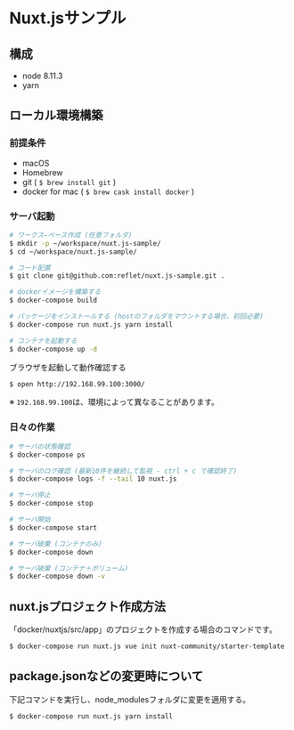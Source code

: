 # Nuxt.jsサンプル

## 構成
- node 8.11.3
- yarn

## ローカル環境構築

### 前提条件
- macOS
- Homebrew
- git ( `$ brew install git` )
- docker for mac ( `$ brew cask install docker` )

### サーバ起動
```bash
# ワークス−ペース作成 (任意フォルダ)
$ mkdir -p ~/workspace/nuxt.js-sample/
$ cd ~/workspace/nuxt.js-sample/

# コード配置
$ git clone git@github.com:reflet/nuxt.js-sample.git .

# dockerイメージを構築する
$ docker-compose build

# パッケージをインストールする (hostのフォルダをマウントする場合、初回必要)
$ docker-compose run nuxt.js yarn install

# コンテナを起動する
$ docker-compose up -d
```

ブラウザを起動して動作確認する
```bash
$ open http://192.168.99.100:3000/
```
※ `192.168.99.100`は、環境によって異なることがあります。

### 日々の作業
```bash
# サーバの状態確認
$ docker-compose ps

# サーバのログ確認 (最新10件を継続して監視 - ctrl + c で確認終了)
$ docker-compose logs -f --tail 10 nuxt.js

# サーバ停止
$ docker-compose stop

# サーバ開始
$ docker-compose start

# サーバ破棄 (コンテナのみ)
$ docker-compose down

# サーバ破棄 (コンテナ＋ボリューム)
$ docker-compose down -v
```

## nuxt.jsプロジェクト作成方法
「docker/nuxtjs/src/app」のプロジェクトを作成する場合のコマンドです。

```bash
$ docker-compose run nuxt.js vue init nuxt-community/starter-template .
```

## package.jsonなどの変更時について
下記コマンドを実行し、node_modulesフォルダに変更を適用する。

```bash
$ docker-compose run nuxt.js yarn install
```
